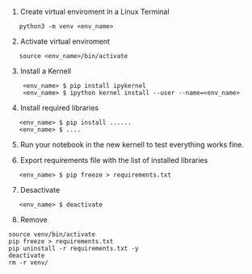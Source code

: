 1. Create virtual enviroment in a Linux Terminal
```
   python3 -m venv <env_name>
```   

2. Activate virtual enviroment
```
   source <env_name>/bin/activate
```   

3. Install a Kernell
```
	<env_name> $ pip install ipykernel
	<env_name> $ ipython kernel install --user --name=<env_name>
```	

4. Install required libraries
```
   <env_name> $ pip install ......
   <env_name> $ ....
```

5. Run your notebook in the new kernell to test everything works fine.

6. Export requirements file with the list of installed libraries
```
   <env_name> $ pip freeze > requirements.txt
```

7. Desactivate 
```
   <env_name> $ deactivate
```
8. Remove 
```
source venv/bin/activate
pip freeze > requirements.txt
pip uninstall -r requirements.txt -y
deactivate
rm -r venv/
```
